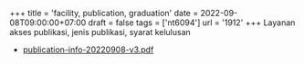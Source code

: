 +++
title = 'facility, publication, graduation'
date = 2022-09-08T09:00:00+07:00
draft = false
tags = ['nt6094']
url = '1912'
+++
Layanan akses publikasi, jenis publikasi, syarat kelulusan
<!--more-->

+ [publication-info-20220908-v3.pdf](https://zenodo.org/doi/10.5281/zenodo.7058927)
